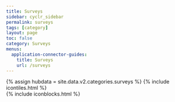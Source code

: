 ```yaml
---
title: Surveys
sidebar: cyclr_sidebar
permalink: surveys
tags: [category]
layout: page
toc: false
category: Surveys
menus:
  application-connector-guides:
    title: Surveys
    url: /surveys
---
```

{% assign hubdata = site.data.v2.categories.surveys %}
{% include icontiles.html %}	
{% include iconblocks.html %}	